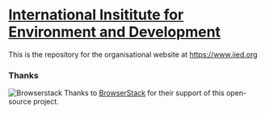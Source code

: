 # [International Insititute for Environment and Development](https://www.iied.org) 

This is the repository for the organisational website at https://www.iied.org

### Thanks
![Browserstack](https://www.iied.org/sites/default/files/images/browserstack.png) Thanks to [BrowserStack](https://browserstack.com/) for their support of this open-source project.
